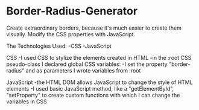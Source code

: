 # Border-Radius-Generator
Create extraordinary borders, because it's much easier to create them visually. Modify the CSS properties with JavaScript.

The Technologies Used:
-CSS
-JavaScript    

CSS
-I used CSS to stylize the elements created in HTML
-in the :root CSS pseudo-class I declared global CSS variables:
-I set the property "border-radius" and as parameters I wrote variables from :root
 
JavaScript
-the HTML DOM allows JavaScript to change the style of HTML elements
-I used basic JavaScript method, like a "getElementById", "setProperty" to create custom functions with which I can change the variables in CSS
  

